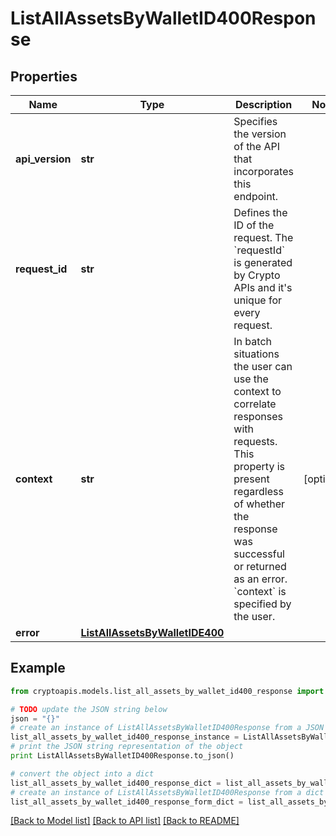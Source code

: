 # ListAllAssetsByWalletID400Response


## Properties
Name | Type | Description | Notes
------------ | ------------- | ------------- | -------------
**api_version** | **str** | Specifies the version of the API that incorporates this endpoint. | 
**request_id** | **str** | Defines the ID of the request. The &#x60;requestId&#x60; is generated by Crypto APIs and it&#39;s unique for every request. | 
**context** | **str** | In batch situations the user can use the context to correlate responses with requests. This property is present regardless of whether the response was successful or returned as an error. &#x60;context&#x60; is specified by the user. | [optional] 
**error** | [**ListAllAssetsByWalletIDE400**](ListAllAssetsByWalletIDE400.md) |  | 

## Example

```python
from cryptoapis.models.list_all_assets_by_wallet_id400_response import ListAllAssetsByWalletID400Response

# TODO update the JSON string below
json = "{}"
# create an instance of ListAllAssetsByWalletID400Response from a JSON string
list_all_assets_by_wallet_id400_response_instance = ListAllAssetsByWalletID400Response.from_json(json)
# print the JSON string representation of the object
print ListAllAssetsByWalletID400Response.to_json()

# convert the object into a dict
list_all_assets_by_wallet_id400_response_dict = list_all_assets_by_wallet_id400_response_instance.to_dict()
# create an instance of ListAllAssetsByWalletID400Response from a dict
list_all_assets_by_wallet_id400_response_form_dict = list_all_assets_by_wallet_id400_response.from_dict(list_all_assets_by_wallet_id400_response_dict)
```
[[Back to Model list]](../README.md#documentation-for-models) [[Back to API list]](../README.md#documentation-for-api-endpoints) [[Back to README]](../README.md)


